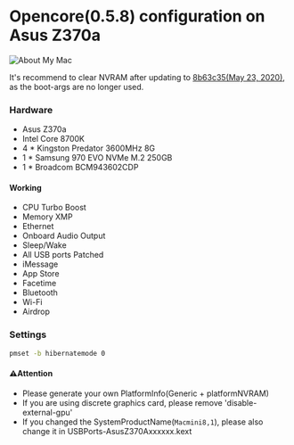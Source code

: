 # Opencore(0.5.8) configuration on Asus Z370a

![About My Mac](about.png)

It's recommend to clear NVRAM after updating to [8b63c35(May 23, 2020)](https://github.com/KTGWKenta/Hackintosh-Asus-Z370a/commit/8b63c35cfe7c951f3177e01ff09ee50cefea86bf), as the boot-args are no longer used.

### Hardware

- Asus Z370a
- Intel Core 8700K
- 4 * Kingston Predator 3600MHz 8G
- 1 * Samsung 970 EVO NVMe M.2 250GB
- 1 * Broadcom BCM943602CDP

#### Working

- CPU Turbo Boost
- Memory XMP
- Ethernet
- Onboard Audio Output
- Sleep/Wake
- All USB ports Patched
- iMessage
- App Store
- Facetime
- Bluetooth
- Wi-Fi
- Airdrop

### Settings

```bash
pmset -b hibernatemode 0
```


#### ⚠️Attention

- Please generate your own PlatformInfo(Generic + platformNVRAM)
- If you are using discrete graphics card, please remove 'disable-external-gpu'
- If you changed the SystemProductName(`Macmini8,1`), please also change it in USBPorts-AsusZ370Axxxxxx.kext